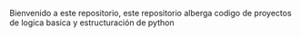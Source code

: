 Bienvenido a este repositorio, este repositorio alberga codigo de proyectos de logica basica y estructuración de python 
